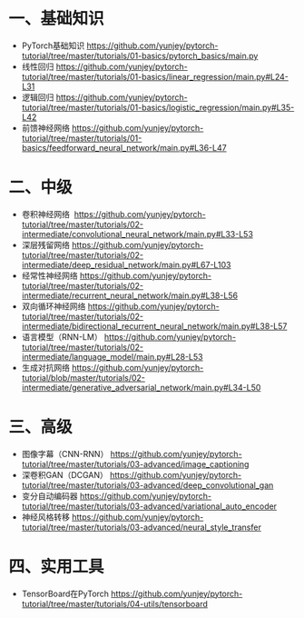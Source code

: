 # 一、基础知识
- PyTorch基础知识
https://github.com/yunjey/pytorch-tutorial/tree/master/tutorials/01-basics/pytorch_basics/main.py
- 线性回归
https://github.com/yunjey/pytorch-tutorial/tree/master/tutorials/01-basics/linear_regression/main.py#L24-L31
- 逻辑回归
https://github.com/yunjey/pytorch-tutorial/tree/master/tutorials/01-basics/logistic_regression/main.py#L35-L42
- 前馈神经网络
https://github.com/yunjey/pytorch-tutorial/tree/master/tutorials/01-basics/feedforward_neural_network/main.py#L36-L47
# 二、中级
- 卷积神经网络
 https://github.com/yunjey/pytorch-tutorial/tree/master/tutorials/02-intermediate/convolutional_neural_network/main.py#L33-L53
- 深层残留网络
https://github.com/yunjey/pytorch-tutorial/tree/master/tutorials/02-intermediate/deep_residual_network/main.py#L67-L103
- 经常性神经网络
https://github.com/yunjey/pytorch-tutorial/tree/master/tutorials/02-intermediate/recurrent_neural_network/main.py#L38-L56
- 双向循环神经网络
https://github.com/yunjey/pytorch-tutorial/tree/master/tutorials/02-intermediate/bidirectional_recurrent_neural_network/main.py#L38-L57
- 语言模型（RNN-LM）
https://github.com/yunjey/pytorch-tutorial/tree/master/tutorials/02-intermediate/language_model/main.py#L28-L53
- 生成对抗网络
https://github.com/yunjey/pytorch-tutorial/blob/master/tutorials/02-intermediate/generative_adversarial_network/main.py#L34-L50
# 三、高级
- 图像字幕（CNN-RNN）
https://github.com/yunjey/pytorch-tutorial/tree/master/tutorials/03-advanced/image_captioning
- 深卷积GAN（DCGAN）
https://github.com/yunjey/pytorch-tutorial/tree/master/tutorials/03-advanced/deep_convolutional_gan
- 变分自动编码器
https://github.com/yunjey/pytorch-tutorial/tree/master/tutorials/03-advanced/variational_auto_encoder
- 神经风格转移
https://github.com/yunjey/pytorch-tutorial/tree/master/tutorials/03-advanced/neural_style_transfer
# 四、实用工具
- TensorBoard在PyTorch
https://github.com/yunjey/pytorch-tutorial/tree/master/tutorials/04-utils/tensorboard